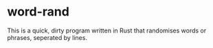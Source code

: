 # word-rand

This is a quick, dirty program written in Rust that randomises words or phrases, seperated by lines.

